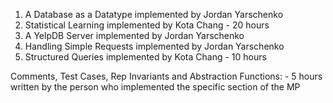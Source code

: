 1. A Database as a Datatype
  implemented by Jordan Yarschenko
2. Statistical Learning
  implemented by Kota Chang - 20 hours
3. A YelpDB Server
  implemented by Jordan Yarschenko
4. Handling Simple Requests
  implemented by Jordan Yarschenko
5. Structured Queries
  implemented by Kota Chang - 10 hours
  
Comments, Test Cases, Rep Invariants and Abstraction Functions: - 5 hours
written by the person who implemented the specific section of the MP
